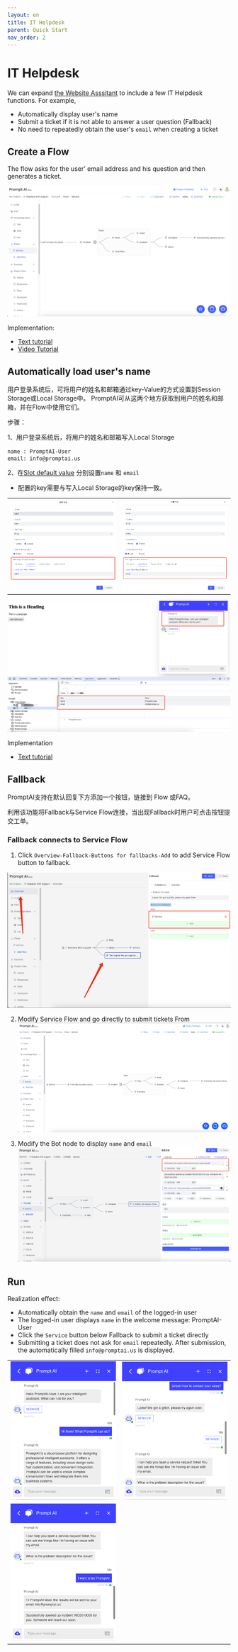 ```yaml
---
layout: en
title: IT Helpdesk 
parent: Quick Start
nav_order: 2
---
```

# IT Helpdesk
We can expand [the Website Asssitant](/docs/quick_start/knowledge_base/) to include a few IT Helpdesk functions.  For example,
- Automatically display user's name
- Submit a ticket if it is not able to answer a user question (Fallback)
- No need to repeatedly obtain the user's `email` when creating a ticket

## Create a Flow
The flow asks for the user' email address and his question and then generates a ticket.

![img.png](/assets/images/quick_start/flow/flow-01.png)

Implementation:
- [Text tutorial](/docs/tutorial/form/)
- [Video Tutorial](/docs/example/form/)

## Automatically load user's name
用户登录系统后，可将用户的姓名和邮箱通过key-Value的方式设置到Session Storage或Local Storage中。 
PromptAI可从这两个地方获取到用户的姓名和邮箱，并在Flow中使用它们。

步骤：

1、用户登录系统后，将用户的姓名和邮箱写入Local Storage
```text
name : PromptAI-User
email: info@promptai.us
```

2、在[Slot default value](/docs/tutorial/slot_config/#default-value) 分别设置`name` 和 `email`

* 配置的key需要与写入Local Storage的key保持一致。

<table>
  <tr>
    <td><img src="/assets/images/quick_start/flow/flow-09.png" alt=""></td>
    <td><img src="/assets/images/quick_start/flow/flow-10.png" alt=""></td>
  </tr>
</table>


![fill-slot-06.png](/assets/images/quick_start/flow/flow-02.png)

Implementation
- [Text tutorial](/docs/advance_control/fill_slots/)

## Fallback
PromptAI支持在默认回复下方添加一个按钮，链接到 Flow 或FAQ。

利用该功能将Fallback与Service Flow连接，当出现Fallback时用户可点击按钮提交工单。

### Fallback connects to Service Flow
1. Click `Overview-Fallback-Buttons for fallbacks-Add` to add Service Flow button to fallback.

![img.png](/assets/images/quick_start/flow/flow-03.png)

2. Modify Service Flow and go directly to submit tickets From
![img_1.png](/assets/images/quick_start/flow/flow-04.png)

3. Modify the Bot node to display `name` and `email`
![img.png](/assets/images/quick_start/flow/flow-05.png)

## Run
Realization effect:
- Automatically obtain the `name` and `email` of the logged-in user
- The logged-in user displays `name` in the welcome message: PromptAI-User
- Click the `Service` button below Fallback to submit a ticket directly
- Submitting a ticket does not ask for `email` repeatedly. After submission, the automatically filled `info@promptai.us` is displayed.

<table>
  <tr>
    <td><img src="/assets/images/quick_start/flow/flow-06.png" alt=""></td>
    <td><img src="/assets/images/quick_start/flow/flow-07.png" alt=""></td>
  </tr>
  <tr>
     <td><img src="/assets/images/quick_start/flow/flow-08.png" alt=""></td>
  </tr>
</table>
